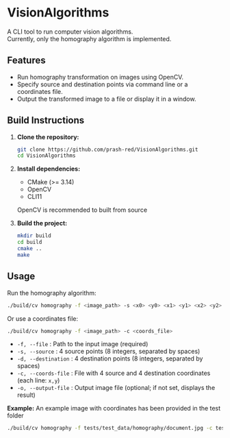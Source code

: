 # VisionAlgorithms

A CLI tool to run computer vision algorithms.  
Currently, only the homography algorithm is implemented.

## Features

- Run homography transformation on images using OpenCV.
- Specify source and destination points via command line or a coordinates file.
- Output the transformed image to a file or display it in a window.

## Build Instructions

1. **Clone the repository:**
   ```sh
   git clone https://github.com/prash-red/VisionAlgorithms.git
   cd VisionAlgorithms
   ```

2. **Install dependencies:**
    - CMake (>= 3.14)
    - OpenCV
    - CLI11

   OpenCV is recommended to built from source

3. **Build the project:**
   ```sh
   mkdir build
   cd build
   cmake ..
   make
   ```

## Usage

Run the homography algorithm:

```sh
./build/cv homography -f <image_path> -s <x0> <y0> <x1> <y1> <x2> <y2> <x3> <y3> -d <x0'> <y0'> <x1'> <y1'> <x2'> <y2'> <x3'> <y3'>
```

Or use a coordinates file:

```sh
./build/cv homography -f <image_path> -c <coords_file>
```

- `-f, --file` : Path to the input image (required)
- `-s, --source` : 4 source points (8 integers, separated by spaces)
- `-d, --destination` : 4 destination points (8 integers, separated by spaces)
- `-c, --coords-file` : File with 4 source and 4 destination coordinates (each line: `x,y`)
- `-o, --output-file` : Output image file (optional; if not set, displays the result)

**Example:**
An example image with coordinates has been provided in the test folder

```sh
./build/cv homography -f tests/test_data/homography/document.jpg -c tests/test_data/homography/coords.txt 
```
